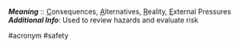 ***Meaning*** :: <u>C</u>onsequences, <u>A</u>lternatives, <u>R</u>eality, <u>E</u>xternal Pressures
***Additional Info***: Used to review hazards and evaluate risk

#acronym #safety 